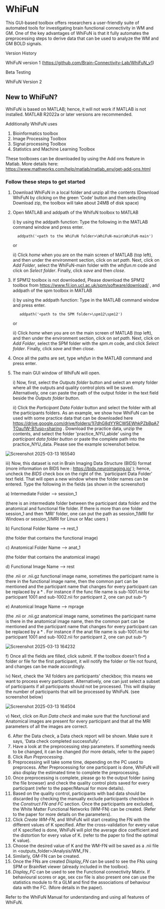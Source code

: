 # WhiFuN
This GUI-based toolbox offers researchers a user-friendly suite of automated tools for investigating brain functional connectivity in WM and GM. One of the key advantages of WhiFuN is that it fully automates the preprocessing steps to derive data that can be used to analyze the WM and GM BOLD signals.

Version History

WhiFuN version 1 (https://github.com/Brain-Connectivity-Lab/WhiFuN_v1)

Beta Testing 

WhiFuN Version 2

## New to WhiFuN? 
WhiFuN is based on MATLAB; hence, it will not work if MATLAB is not installed. 
MATLAB R2022a or later versions are recommended.


Additionally WhiFuN uses 
1) Bioinformatics toolbox
2) Image Processing Toolbox
3) Signal processing Toolbox
4) Statistics and Machine Learning Toolbox

These toolboxes can be downloaded by using the Add ons feature in Matlab. More details here: https://www.mathworks.com/help/matlab/matlab_env/get-add-ons.html


### Follow these steps to get started

1) Download WhiFuN in a local folder and unzip all the contents (Download WhiFuN by clicking on the green 'Code' button and then selecting Download zip, the toolbox will take about 24MB of disk space)
2) Open MATLAB and addpath of the WhifuN toolbox to MATLAB
   
     i) by using the addpath function: Type the following in the MATLAB command window and press enter.
   
         addpath('<path to the WhiFuN folder>\WhiFuN-main\WhiFuN-main')  
   
   or
   
     ii) Click _home_ when you are on the main screen of MATLAB (top left), and then under the environment section, click on _set path_. Next, click on _Add Folder_, select the WhiFuN-main folder with the _whifun.m_ code and click on _Select folder_. Finally, click _save_ and then _close_.

4) If SPM12 toolbox is not downloaded, Please download the SPM12 toolbox from https://www.fil.ion.ucl.ac.uk/spm/software/download/ , and addpath of the spm toolbox in MATLAB
   
     i) by using the addpath function: Type in the MATLAB command window and press enter.

          addpath('<path to the SPM folder>\spm12\spm12') 
   
   or
   
     ii) Click _home_ when you are on the main screen of MATLAB (top left), and then under the environment section, click on _set path_. Next, click on _Add Folder_, select the SPM folder with the _spm.m_ code, and click _Select folder_. Finally, click _save_ and then _close_.

6) Once all the paths are set, type _whifun_ in the MATLAB command and press enter.
7) The main GUI window of WhiFuN will open.

   i) Now, first, select the _Outputs folder_ button and select an empty folder where all the outputs and quality control plots will be saved. Alternatively, one can paste the path of the output folder in the text field beside the _Outputs folder_ button.

   ii) Click the _Participant Data Folder_ button and select the folder with all the participants folders. As an example, we show how WhiFuN can be used with some practice data that can be downloaded here https://drive.google.com/drive/folders/1l7dhG8dYYRCW5EWhkPZbBpA7TOau1W-B?usp=sharing . Download the practice data, unzip the contents, and select the folder 'practice_NYU_abide' using the _participant data folder button_ or paste the complete path into the practice_NYU_data. Please see the example screenshot below.
    
![Screenshot 2025-03-13 165540](https://github.com/user-attachments/assets/ea662e73-07e9-42da-9455-8f98b97f466d)

   iii) Now, this dataset is not in Brain Imaging Data Structure (BIDS) format (more information on BIDS here : https://bids.neuroimaging.io/ ); hence, uncheck the _BIDS_ check box on the right of the.
 'participant Data Folder' text field. That will open a new window where the folder names can be entered. Type the following in the fields  (as shown in the screenshot)

   a) Intermediate
 Folder --> session_1 
   
   (there is an intermediate folder between the participant data folder and the anatomical and functional file folder. If there is more than one folder session_1 and then 'MRI' folder, one can put the path as session_1\MRI for Windows or session_1/MRI for Linux or Mac users )

   b) Functional Folder Name --> rest_1

   (the folder that contains the functional image)

   c) Anatomical Folder Name --> anat_1

   (the folder that contains the anatomical image)
   
   d) Functional Image Name --> rest

   (the .nii or .nii.gz functional image name, sometimes the participant name is there in the functional image name, then the common part can be mentioned and the participant name that changes for every participant can be replaced by a * . For instance if the func file name is sub-1001.nii for participant 1001 and sub-1002.nii for participant 2, one can put sub-*)
   
   e) Anatomical Image Name --> mprage

   (the .nii or .nii.gz anatomical image name, sometimes the participant name is there in the anatomical image name, then the common part can be mentioned and the participant name that changes for every participant can be replaced by a * . For instance if the anat file name is sub-1001.nii for participant 1001 and sub-1002.nii for participant 2, one can put sub-*)
         
![Screenshot 2025-03-13 164232](https://github.com/user-attachments/assets/4841cb8a-878e-48d6-87cc-41d8671b602a)

   f) Once all the fields are filled, click submit. If the toolbox doesn't find a folder or file for the first participant, it will notify the folder or file not found, and changes can be made accordingly.


   iv) Next, check the 'All folders are participants' checkbox; this means we want to process every participant. Alternatively, one can just select a subset of participants if all participants should not be processed. This will display the number of participants that will be processed by WhiFuN. (see screenshot below)
 
![Screenshot 2025-03-13 164504](https://github.com/user-attachments/assets/9b2f6ad0-be93-4130-a110-3399da96f157)

   v) Next, click on _Run Data check_ and make sure that the functional and Anatomical images are present for every participant and that all the MRI parameters of all the images are correct.


6) After the Data check, a Data check report will be shown. Make sure it says, 'Data check completed successfully'.
7) Have a look at the preprocessing step parameters. If something needs to be changed, it can be changed (for more details, refer to the paper)
9) Click _Run Preprocessing_.
10) Preprocessing will take some time, depending on the PC used to preprocess. After Preprocessing for one participant is done, WhiFuN will also display the estimated time to complete the preprocessing.
11) Once preprocessing is complete, please go to the output folder (using the file browser) and check the quality control plots saved for every participant (refer to the paper/Manual for more details).
12) Based on the quality control, participants with bad data should be discarded by checking the manually exclude participants checkbox in the _Construct FN and FC_ section. Once the participants are excluded, the White Matter Functional Networks (WM-FN) can be created. (Refer to the paper for more details on the parameters).
13) Click _Create WM-FN_, and WhiFuN will start creating the FN with the different values of K specified. After the cross-validation for every value of K specified is done, WhiFuN will plot the average dice coefficient and the distortion for every value of K. (refer to the paper to find the optimal K value).
14) Choose the desired value of K and the WM-FN will be saved as a .nii file in <outputs_folder>/Analysis/WM_FN .
15) Similarly, GM-FN can be created.
16) Once the FNs are created _Display_FN_ can be used to see the FNs using SPM or BrainNet viewer (already included in the toolbox).
17) _Display_FC_ can be used to see the Functional connectivity Matrix. If behavioural scores or age, sex csv file is also present one can use the statistics module to fit a GLM and find the associations of behaviour data with the FC. (More details in the paper).

Refer to the WhiFuN Manual for understanding and using all features of WhiFuN.

